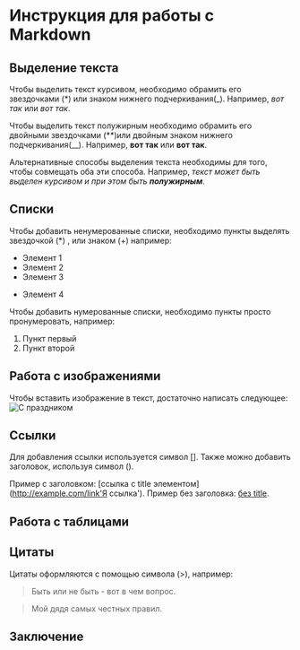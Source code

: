 # Инструкция для работы с Markdown

## Выделение текста

Чтобы выделить текст курсивом, необходимо обрамить его звездочками (*) или знаком нижнего подчеркивания(_). Например, *вот так* или _вот так_.

Чтобы выделить текст полужирным необходимо обрамить его двойными звездочками (**)или двойным знаком нижнего подчеркивания(__). Например, **вот так** или __вот так__.

Альтернативные способы выделения текста необходимы для того, чтобы совмещать оба эти способа. Например, _текст может быть выделен курсивом и при этом быть **полужирным**_.

## Списки
 
Чтобы добавить ненумерованные списки, необходимо пункты выделять звездочкой (*) , или знаком (+) например:
* Элемент 1
* Элемент 2
* Элемент 3
+ Элемент 4

Чтобы добавить нумерованные списки, необходимо пункты просто пронумеровать, например:
1. Пункт первый
2. Пункт второй

## Работа с изображениями

Чтобы вставить изображение в текст, достаточно написать следующее:
![С праздником](Foto.jpg)

## Ссылки

Для добавления ссылки используется символ [].
Также можно добавить заголовок, используя символ ().

Пример c заголовком: [ссылка с title элементом](http://example.com/link'Я ссылка').
Пример без заголовка: [без title](http://example.com/link).

## Работа с таблицами

## Цитаты

Цитаты оформляются с помощью символа (>), например:
> Быть или не быть - вот в чем вопрос.

> Мой дядя самых честных правил.

## Заключение
